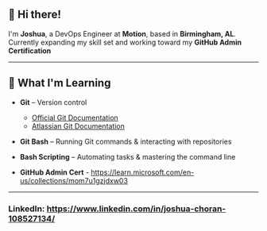 ## 👋 Hi there!

I'm **Joshua**, a DevOps Engineer at **Motion**, based in **Birmingham, AL**.  
Currently expanding my skill set and working toward my **GitHub Admin Certification** 

---

## 🧠 What I'm Learning

- **Git** – Version control 
  -  [Official Git Documentation](https://git-scm.com/doc)
  -  [Atlassian Git Documentation](https://www.atlassian.com/git/tutorials)

- **Git Bash** – Running Git commands & interacting with repositories

- **Bash Scripting** – Automating tasks & mastering the command line

- **GitHub Admin Cert** - https://learn.microsoft.com/en-us/collections/mom7u1gzjdxw03 

---


### LinkedIn: https://www.linkedin.com/in/joshua-choran-108527134/ 

<!--
**JLChoran/JLChoran** is a ✨ _special_ ✨ repository because its `README.md` (this file) appears on your GitHub profile.

Here are some ideas to get you started:

- 🔭 I’m currently working on ...
- 🌱 I’m currently learning ...
- 👯 I’m looking to collaborate on ...
- 🤔 I’m looking for help with ...
- 💬 Ask me about ...
- 📫 How to reach me: ...
- 😄 Pronouns: ...
- ⚡ Fun fact: ...
-->
